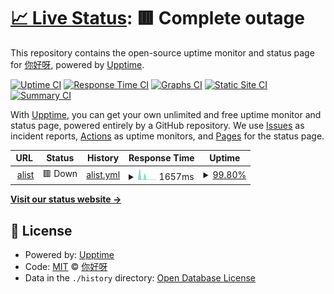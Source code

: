 # [📈 Live Status](https://88lin.github.io/upptime): <!--live status--> **🟥 Complete outage**

This repository contains the open-source uptime monitor and status page for [你好呀](https://blog.vvvv.gay/), powered by [Upptime](https://github.com/upptime/upptime).

[![Uptime CI](https://github.com/88lin/upptime/workflows/Uptime%20CI/badge.svg)](https://github.com/88lin/upptime/actions?query=workflow%3A%22Uptime+CI%22)
[![Response Time CI](https://github.com/88lin/upptime/workflows/Response%20Time%20CI/badge.svg)](https://github.com/88lin/upptime/actions?query=workflow%3A%22Response+Time+CI%22)
[![Graphs CI](https://github.com/88lin/upptime/workflows/Graphs%20CI/badge.svg)](https://github.com/88lin/upptime/actions?query=workflow%3A%22Graphs+CI%22)
[![Static Site CI](https://github.com/88lin/upptime/workflows/Static%20Site%20CI/badge.svg)](https://github.com/88lin/upptime/actions?query=workflow%3A%22Static+Site+CI%22)
[![Summary CI](https://github.com/88lin/upptime/workflows/Summary%20CI/badge.svg)](https://github.com/88lin/upptime/actions?query=workflow%3A%22Summary+CI%22)

With [Upptime](https://upptime.js.org), you can get your own unlimited and free uptime monitor and status page, powered entirely by a GitHub repository. We use [Issues](https://github.com/88lin/upptime/issues) as incident reports, [Actions](https://github.com/88lin/upptime/actions) as uptime monitors, and [Pages](https://88lin.github.io/upptime) for the status page.

<!--start: status pages-->
<!-- This summary is generated by Upptime (https://github.com/upptime/upptime) -->
<!-- Do not edit this manually, your changes will be overwritten -->
<!-- prettier-ignore -->
| URL | Status | History | Response Time | Uptime |
| --- | ------ | ------- | ------------- | ------ |
| <img alt="" src="https://icons.duckduckgo.com/ip3/alist-replit.88lin.repl.co.ico" height="13"> [alist](https://alist-replit.88lin.repl.co) | 🟥 Down | [alist.yml](https://github.com/88lin/upptime/commits/HEAD/history/alist.yml) | <details><summary><img alt="Response time graph" src="./graphs/alist/response-time-week.png" height="20"> 1657ms</summary><br><a href="https://88lin.github.io/upptime/history/alist"><img alt="Response time 4213" src="https://img.shields.io/endpoint?url=https%3A%2F%2Fraw.githubusercontent.com%2F88lin%2Fupptime%2FHEAD%2Fapi%2Falist%2Fresponse-time.json"></a><br><a href="https://88lin.github.io/upptime/history/alist"><img alt="24-hour response time 481" src="https://img.shields.io/endpoint?url=https%3A%2F%2Fraw.githubusercontent.com%2F88lin%2Fupptime%2FHEAD%2Fapi%2Falist%2Fresponse-time-day.json"></a><br><a href="https://88lin.github.io/upptime/history/alist"><img alt="7-day response time 1657" src="https://img.shields.io/endpoint?url=https%3A%2F%2Fraw.githubusercontent.com%2F88lin%2Fupptime%2FHEAD%2Fapi%2Falist%2Fresponse-time-week.json"></a><br><a href="https://88lin.github.io/upptime/history/alist"><img alt="30-day response time 3965" src="https://img.shields.io/endpoint?url=https%3A%2F%2Fraw.githubusercontent.com%2F88lin%2Fupptime%2FHEAD%2Fapi%2Falist%2Fresponse-time-month.json"></a><br><a href="https://88lin.github.io/upptime/history/alist"><img alt="1-year response time 4213" src="https://img.shields.io/endpoint?url=https%3A%2F%2Fraw.githubusercontent.com%2F88lin%2Fupptime%2FHEAD%2Fapi%2Falist%2Fresponse-time-year.json"></a></details> | <details><summary><a href="https://88lin.github.io/upptime/history/alist">99.80%</a></summary><a href="https://88lin.github.io/upptime/history/alist"><img alt="All-time uptime 98.83%" src="https://img.shields.io/endpoint?url=https%3A%2F%2Fraw.githubusercontent.com%2F88lin%2Fupptime%2FHEAD%2Fapi%2Falist%2Fuptime.json"></a><br><a href="https://88lin.github.io/upptime/history/alist"><img alt="24-hour uptime 100.00%" src="https://img.shields.io/endpoint?url=https%3A%2F%2Fraw.githubusercontent.com%2F88lin%2Fupptime%2FHEAD%2Fapi%2Falist%2Fuptime-day.json"></a><br><a href="https://88lin.github.io/upptime/history/alist"><img alt="7-day uptime 99.80%" src="https://img.shields.io/endpoint?url=https%3A%2F%2Fraw.githubusercontent.com%2F88lin%2Fupptime%2FHEAD%2Fapi%2Falist%2Fuptime-week.json"></a><br><a href="https://88lin.github.io/upptime/history/alist"><img alt="30-day uptime 99.38%" src="https://img.shields.io/endpoint?url=https%3A%2F%2Fraw.githubusercontent.com%2F88lin%2Fupptime%2FHEAD%2Fapi%2Falist%2Fuptime-month.json"></a><br><a href="https://88lin.github.io/upptime/history/alist"><img alt="1-year uptime 98.83%" src="https://img.shields.io/endpoint?url=https%3A%2F%2Fraw.githubusercontent.com%2F88lin%2Fupptime%2FHEAD%2Fapi%2Falist%2Fuptime-year.json"></a></details>

<!--end: status pages-->

[**Visit our status website →**](https://88lin.github.io/upptime)

## 📄 License

- Powered by: [Upptime](https://github.com/upptime/upptime)
- Code: [MIT](./LICENSE) © [你好呀](https://blog.vvvv.gay/)
- Data in the `./history` directory: [Open Database License](https://opendatacommons.org/licenses/odbl/1-0/)
